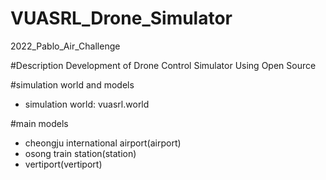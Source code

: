 # VUASRL_Drone_Simulator
2022_Pablo_Air_Challenge

#Description
Development of Drone Control Simulator Using Open Source

#simulation world and models
- simulation world: vuasrl.world

#main models
- cheongju international airport(airport)
- osong train station(station)
- vertiport(vertiport)

